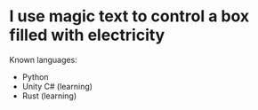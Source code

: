 # I use magic text to control a box filled with electricity
Known languages:
- Python
- Unity C# (learning)
- Rust (learning)
